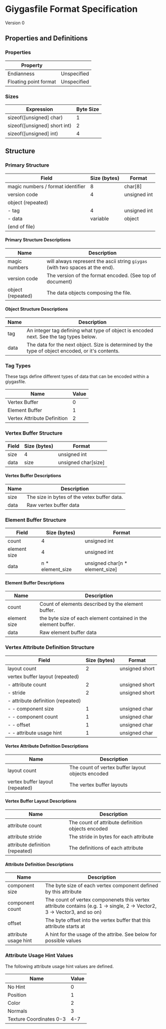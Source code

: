 # Giygasfile Format Specification
Version 0

## Properties and Definitions

### Properties
| Property                      |             |
|-------------------------------|-------------|
| Endianness                    | Unspecified |
| Floating point format         | Unspecified | 

### Sizes
| Expression                    |Byte Size |
|-------------------------------|----------|
| sizeof([unsigned] char)       |        1 |
| sizeof([unsigned] short int)  |        2 |
| sizeof([unsigned] int)        |        4 |

## Structure

### Primary Structure
| Field                              | Size (bytes)  | Format         |
|------------------------------------|---------------|----------------|
| magic numbers / format identifier  |             8 | char[8]        |
| version code                       |             4 | unsigned int   |
| object (repeated)                  |               |                |
| - tag                              |             4 | unsigned int   |
| - data                             |      variable | object         |
| (end of file)                      |               |                |

#### Primary Structure Descriptions
| Name | Description|
|-|-|
| magic numbers | will always represent the ascii string `giygas` (with two spaces at the end). |
| version code | The version of the format encoded. (See top of document) |
| object (repeated) | The data objects composing the file. 

#### Object Structure Descriptions
| Name | Description|
|-|-|
| tag | An integer tag defining what type of object is encoded next. See the tag types below. |
| data | The data for the next object. Size is determined by the type of object encoded, or it's contents. |


### Tag Types
These tags define different types of data that can be encoded within a giygasfile.

| Name                        | Value |
|-----------------------------|-------|
| Vertex Buffer               | 0     |
| Element Buffer              | 1     |
| Vertex Attribute Definition | 2     |

### Vertex Buffer Structure
| Field                              | Size (bytes)  | Format              |
|------------------------------------|---------------|---------------------|
| size                               |             4 | unsigned int        |
| data                               |          size | unsigned char[size] |

#### Vertex Buffer Descriptions
| Name | Description|
|-|-|
| size | The size in bytes of the vetex buffer data. |
| data | Raw vertex buffer data |


### Element Buffer Structure
| Field                              | Size (bytes)     | Format                          |
|------------------------------------|------------------|---------------------------------|
| count                              |                4 | unsigned int                    |
| element size                       |                4 | unsigned int                    |
| data                               | n * element_size | unsigned char[n * element_size] |

#### Element Buffer Descriptions
| Name | Description|
|-|-|
| count | Count of elements described by the element buffer. |
| element size | the byte size of each element contained in the element buffer. |
| data | Raw element buffer data |


### Vertex Attribute Definition Structure
| Field                               | Size (bytes) | Format         |
|-------------------------------------|--------------|----------------|
| layout count                        |            2 | unsigned short |
| vertex buffer layout (repeated)     |              |                |
| - attribute count                   |            2 | unsigned short |
| - stride                            |            2 | unsigned short |
| - attribute definition (repeated)   |              |                |
| - - component size                  |            1 | unsigned char  |
| - - component count                 |            1 | unsigned char  |
| - - offset                          |            1 | unsigned char  |
| - - attribute usage hint            |            1 | unsigned char  |

#### Vertex Attribute Definition Descriptions
| Name | Description|
|-|-|
| layout count | The count of vertex buffer layout objects encoded |
| vertex buffer layout (repeated) | The vertex buffer layouts |

#### Vertex Buffer Layout Descriptions
| Name | Description|
|-|-|
| attribute count | The count of attribute definition objects encoded |
| attribute stride | The stride in bytes for each attribute |
| attribute definition (repeated) | The definitions of each attribute |

#### Attribute Definition Descriptions
| Name | Description|
|-|-|
| component size | The byte size of each vertex component defined by this attribute |
| component count | The count of vertex componenets this vertex attribute contains (e.g. 1 -> single, 2 -> Vector2, 3 -> Vector3, and so on)|
| offset | The byte offset into the vertex buffer that this attribute starts at |
| attribute usage hint | A hint for the usage of the attribe. See below for possible values |


### Attribute Usage Hint Values
The following attribute usage hint values are defined.

| Name                        | Value |
|-----------------------------|-------|
| No Hint                     | 0     |
| Position                    | 1     |
| Color                       | 2     |
| Normals                     | 3     |
| Texture Coordinates 0-3     | 4-7   |

